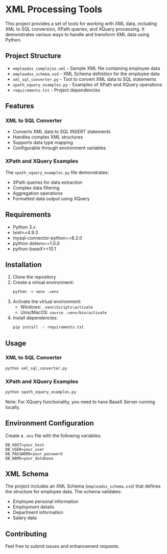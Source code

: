 # XML Processing Tools

This project provides a set of tools for working with XML data, including XML to SQL conversion, XPath queries, and XQuery processing. It demonstrates various ways to handle and transform XML data using Python.

## Project Structure

- `empleados_complejos.xml` - Sample XML file containing employee data
- `empleados_schema.xsd` - XML Schema definition for the employee data
- `xml_sql_converter.py` - Tool to convert XML data to SQL statements
- `xpath_xquery_examples.py` - Examples of XPath and XQuery operations
- `requirements.txt` - Project dependencies

## Features

### XML to SQL Converter
- Converts XML data to SQL INSERT statements
- Handles complex XML structures
- Supports data type mapping
- Configurable through environment variables

### XPath and XQuery Examples
The `xpath_xquery_examples.py` file demonstrates:
- XPath queries for data extraction
- Complex data filtering
- Aggregation operations
- Formatted data output using XQuery

## Requirements

- Python 3.x
- lxml>=4.9.3
- mysql-connector-python==8.2.0
- python-dotenv==1.0.0
- python-baseX>=10.1

## Installation

1. Clone the repository
2. Create a virtual environment:
   ```bash
   python -m venv .venv
   ```
3. Activate the virtual environment:
   - Windows: `.venv\Scripts\activate`
   - Unix/MacOS: `source .venv/bin/activate`
4. Install dependencies:
   ```bash
   pip install -r requirements.txt
   ```

## Usage

### XML to SQL Converter
```bash
python xml_sql_converter.py
```

### XPath and XQuery Examples
```bash
python xpath_xquery_examples.py
```

Note: For XQuery functionality, you need to have BaseX Server running locally.

## Environment Configuration

Create a `.env` file with the following variables:
```
DB_HOST=your_host
DB_USER=your_user
DB_PASSWORD=your_password
DB_NAME=your_database
```

## XML Schema

The project includes an XML Schema (`empleados_schema.xsd`) that defines the structure for employee data. The schema validates:
- Employee personal information
- Employment details
- Department information
- Salary data

## Contributing

Feel free to submit issues and enhancement requests.

